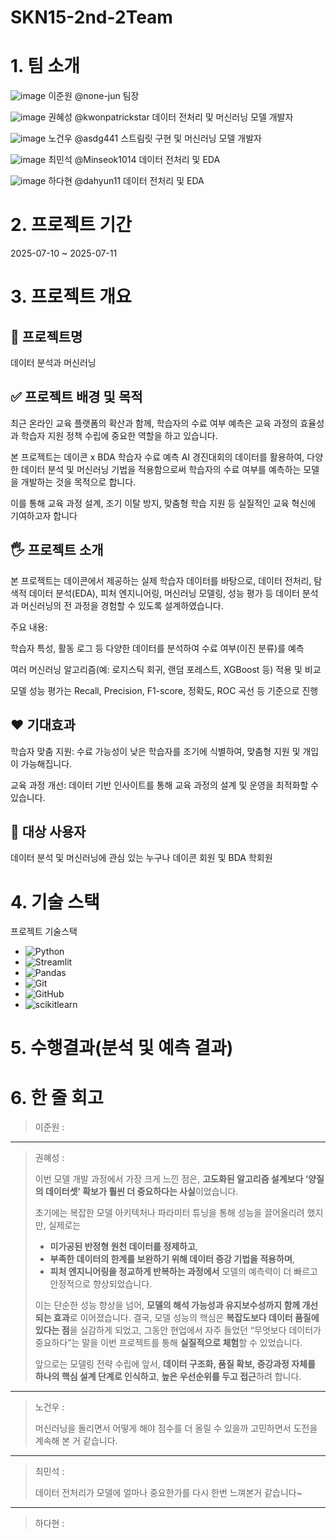 # SKN15-2nd-2Team

# 1. 팀 소개

![image](https://github.com/user-attachments/assets/5e7776ec-9008-42ca-ace1-d4c66b7e3fc1)
이준원 @none-jun  팀장


![image](https://github.com/user-attachments/assets/f95ddcc3-dfa5-4a9d-b67b-755e12576056)
권혜성 @kwonpatrickstar  데이터 전처리 및 머신러닝 모델 개발자


![image](https://github.com/user-attachments/assets/bcb238d6-c996-4f13-a597-61d3e3598995)
노건우 @asdg441  스트림릿 구현 및 머신러닝 모델 개발자


![image](https://github.com/user-attachments/assets/ca1bf9b8-e749-4ec6-8fb6-f0da5a33ede2)
최민석 @Minseok1014  데이터 전처리 및 EDA


![image](https://github.com/user-attachments/assets/a0f4ac80-eb2e-48f9-a472-1de299eec9eb)
하다현 @dahyun11  데이터 전처리 및 EDA


# 2. 프로젝트 기간

2025-07-10 ~ 2025-07-11

# 3. 프로젝트 개요

## 📕 프로젝트명
데이터 분석과 머신러닝

## ✅ 프로젝트 배경 및 목적
최근 온라인 교육 플랫폼의 확산과 함께, 학습자의 수료 여부 예측은 교육 과정의 효율성과 학습자 지원 정책 수립에 중요한 역할을 하고 있습니다.

본 프로젝트는 데이콘 x BDA 학습자 수료 예측 AI 경진대회의 데이터를 활용하여, 다양한 데이터 분석 및 머신러닝 기법을 적용함으로써 학습자의 수료 여부를 예측하는 모델을 개발하는 것을 목적으로 합니다.

이를 통해 교육 과정 설계, 조기 이탈 방지, 맞춤형 학습 지원 등 실질적인 교육 혁신에 기여하고자 합니다

## 🖐️ 프로젝트 소개
본 프로젝트는 데이콘에서 제공하는 실제 학습자 데이터를 바탕으로, 데이터 전처리, 탐색적 데이터 분석(EDA), 피처 엔지니어링, 머신러닝 모델링, 성능 평가 등 
데이터 분석과 머신러닝의 전 과정을 경험할 수 있도록 설계하였습니다.

주요 내용:

학습자 특성, 활동 로그 등 다양한 데이터를 분석하여 수료 여부(이진 분류)를 예측

여러 머신러닝 알고리즘(예: 로지스틱 회귀, 랜덤 포레스트, XGBoost 등) 적용 및 비교

모델 성능 평가는 Recall, Precision, F1-score, 정확도, ROC 곡선 등 기준으로 진행


## ❤️ 기대효과

학습자 맞춤 지원: 수료 가능성이 낮은 학습자를 조기에 식별하여, 맞춤형 지원 및 개입이 가능해집니다.

교육 과정 개선: 데이터 기반 인사이트를 통해 교육 과정의 설계 및 운영을 최적화할 수 있습니다.

## 👤 대상 사용자

데이터 분석 및 머신러닝에 관심 있는 누구나
데이콘 회원 및 BDA 학회원


# 4. 기술 스택

프로젝트 기술스택
- ![Python](https://img.shields.io/badge/Python-3776AB?logo=python&logoColor=white)
- ![Streamlit](https://img.shields.io/badge/Streamlit-FF4B4B?logo=streamlit&logoColor=white)
- ![Pandas](https://img.shields.io/badge/Pandas-150458?logo=pandas&logoColor=white)
- ![Git](https://img.shields.io/badge/Git-F05032?logo=git&logoColor=white)
- ![GitHub](https://img.shields.io/badge/GitHub-181717?logo=github&logoColor=white)
- ![scikitlearn](https://img.shields.io/badge/scikitlearn-F7931E?logo=scikitlearn&logoColor=white)


# 5. 수행결과(분석 및 예측 결과)



# 6. 한 줄 회고

> 이준원 :
>
> 
---
> 권혜성 :
> 
> 이번 모델 개발 과정에서 가장 크게 느낀 점은, **고도화된 알고리즘 설계보다 ‘양질의 데이터셋’ 확보가 훨씬 더 중요하다는 사실**이었습니다.
>
> 초기에는 복잡한 모델 아키텍처나 파라미터 튜닝을 통해 성능을 끌어올리려 했지만, 실제로는 
> - **미가공된 반정형 원천 데이터를 정제하고**,
> - **부족한 데이터의 한계를 보완하기 위해 데이터 증강 기법을 적용하며**,
> - **피처 엔지니어링을 정교하게 반복하는 과정에서**
> 모델의 예측력이 더 빠르고 안정적으로 향상되었습니다.
>
> 이는 단순한 성능 향상을 넘어, **모델의 해석 가능성과 유지보수성까지 함께 개선되는 효과**로 이어졌습니다.
> 결국, 모델 성능의 핵심은 **복잡도보다 데이터 품질에 있다는 점**을 실감하게 되었고,
> 그동안 현업에서 자주 들었던 “무엇보다 데이터가 중요하다”는 말을 이번 프로젝트를 통해 **실질적으로 체험**할 수 있었습니다.
>
> 앞으로는 모델링 전략 수립에 앞서, **데이터 구조화, 품질 확보, 증강과정 자체를 하나의 핵심 설계 단계로 인식하고**, **높은 우선순위를 두고 접근**하려 합니다.
---
> 노건우 :
> 
> 머신러닝을 돌리면서 어떻게 해야 점수를 더 올릴 수 있을까 고민하면서 도전을 계속해 본 거 같습니다.
---
> 최민석 :
> 
> 데이터 전처리가 모델에 얼마나 중요한가를 다시 한번 느껴본거 같습니다~ 
---
> 하다현 :
>
> 
